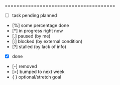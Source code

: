 
======================================
- [ ] task pending planned
- [%] some percentage done 
- [*] in progress right now 
- [.] paused (by me)
- [:] blocked (by external condition)
- [?] stalled (by lack of info) 
- [x] done
- [-] removed
- [>] bumped to next week
- { } optional/stretch goal
